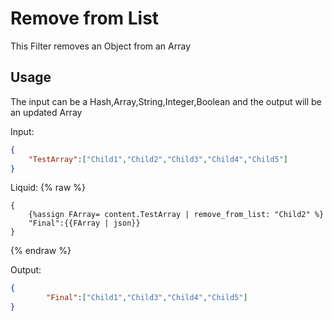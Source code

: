 # Remove from List

This Filter removes an Object from an Array

## Usage

The input can be a Hash,Array,String,Integer,Boolean and the output will be an updated Array

Input:
```json
{
	"TestArray":["Child1","Child2","Child3","Child4","Child5"]
}
```

Liquid:
{% raw %}
```
{
	{%assign FArray= content.TestArray | remove_from_list: "Child2" %}
	"Final":{{FArray | json}}
}
```
{% endraw %}

Output:
```json
{
		"Final":["Child1","Child3","Child4","Child5"]
}
```